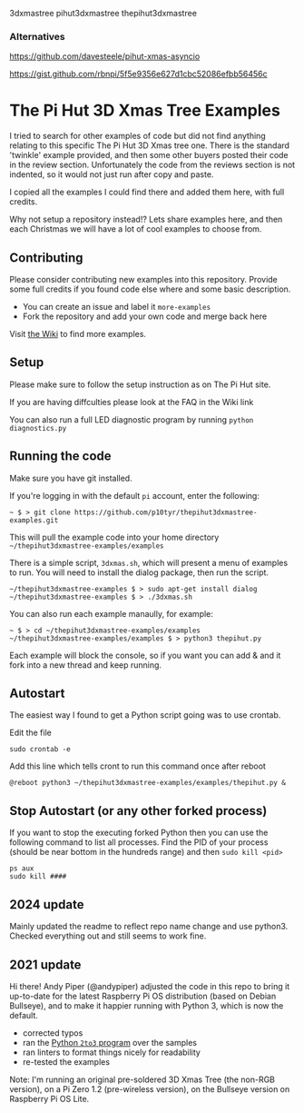 3dxmastree pihut3dxmastree thepihut3dxmastree

### Alternatives

https://github.com/davesteele/pihut-xmas-asyncio

https://gist.github.com/rbnpi/5f5e9356e627d1cbc52086efbb56456c

# The Pi Hut 3D Xmas Tree Examples

I tried to search for other examples of code but did not find anything relating to this specific The Pi Hut 3D Xmas tree one.
There is the standard 'twinkle' example provided, and then some other buyers posted their code in the review section. Unfortunately
the code from the reviews section is not indented, so it would not just run after copy and paste.

I copied all the examples I could find there and added them here, with full credits.

Why not setup a repository instead!? Lets share examples here, and then each Christmas we will have a lot of cool examples to choose from.

## Contributing

Please consider contributing new examples into this repository. Provide some full credits if you found code else where and some basic description.

- You can create an issue and label it `more-examples`
- Fork the repository and add your own code and merge back here

Visit [the Wiki](https://github.com/p10tyr/thepihut3dxmastree-examples/wiki) to find more examples.

## Setup

Please make sure to follow the setup instruction as on The Pi Hut site.

If you are having diffculties please look at the FAQ in the Wiki link

You can also run a full LED diagnostic program by running ```python diagnostics.py```

## Running the code

Make sure you have git installed.

If you're logging in with the default `pi` account, enter the following:

```shell
~ $ > git clone https://github.com/p10tyr/thepihut3dxmastree-examples.git
```

This will pull the example code into your home directory `~/thepihut3dxmastree-examples/examples`

There is a simple script, `3dxmas.sh`, which will present a menu of examples to run. You will need to install the dialog package, then run the script.

```shell
~/thepihut3dxmastree-examples $ > sudo apt-get install dialog
~/thepihut3dxmastree-examples $ > ./3dxmas.sh
```

You can also run each example manaully, for example:

```shell
~ $ > cd ~/thepihut3dxmastree-examples/examples
~/thepihut3dxmastree-examples/examples $ > python3 thepihut.py
```

Each example will block the console, so if you want you can add & and it fork into a new thread and keep running.

## Autostart

The easiest way I found to get a Python script going was to use  crontab.

Edit the file

`sudo crontab -e`

Add this line which tells cront to run this command once after reboot

`@reboot python3 ~/thepihut3dxmastree-examples/examples/thepihut.py &`

## Stop Autostart (or any other forked process)

If you want to stop the executing forked Python then you can use the following command to list all processes. Find the PID of your process (should be near bottom in the hundreds range) and then `sudo kill <pid>`

```shell
ps aux
sudo kill ####
```

## 2024 update
Mainly updated the readme to reflect repo name change and use python3. 
Checked everything out and still seems to work fine.

## 2021 update

Hi there! Andy Piper (@andypiper) adjusted the code in this repo to bring it up-to-date for the latest Raspberry Pi OS distribution (based on Debian Bullseye), and to make it happier running with Python 3, which is now the default.

- corrected typos
- ran the [Python `2to3` program](https://docs.python.org/3/library/2to3.html) over the samples
- ran linters to format things nicely for readability
- re-tested the examples

Note: I'm running an original pre-soldered 3D Xmas Tree (the non-RGB version), on a Pi Zero 1.2 (pre-wireless version), on the Bullseye version on Raspberry Pi OS Lite.
